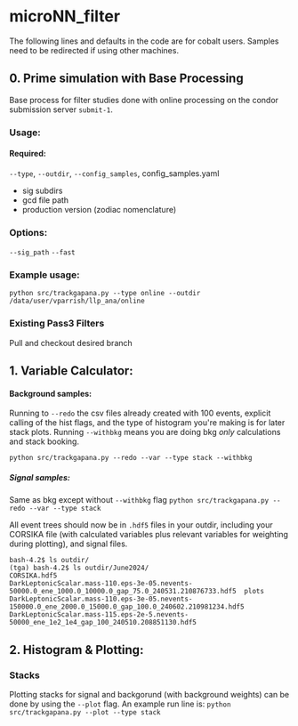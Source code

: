 # microNN_filter
The following lines and defaults in the code are for cobalt users. Samples need to be redirected if using other machines. 
## 0. Prime simulation with Base Processing
Base process for filter studies done with online processing on the condor submission server `submit-1`.

### Usage:
#### Required:
`--type`, `--outdir`, `--config_samples`, 
config_samples.yaml
- sig subdirs
- gcd file path
- production version (zodiac nomenclature)

### Options:
`--sig_path`
`--fast`

### Example usage:
`python src/trackgapana.py --type online --outdir /data/user/vparrish/llp_ana/online`

### Existing Pass3 Filters
Pull and checkout desired branch 
## 1. Variable Calculator: 

#### Background samples: 
Running to `--redo` the csv files already created with 100 events, explicit calling of the hist flags, and the type of histogram you're making is for later stack plots. Running `--withbkg` means you are doing bkg *only* calculations and stack booking. 

`python src/trackgapana.py --redo --var --type stack --withbkg `

##### Signal samples: 

Same as bkg except without `--withbkg` flag
`python src/trackgapana.py --redo --var --type stack`

All event trees should now be in `.hdf5` files in your outdir, including your CORSIKA file (with calculated variables plus relevant variables for weighting during plotting), and signal files.

```
bash-4.2$ ls outdir/
(tga) bash-4.2$ ls outdir/June2024/
CORSIKA.hdf5                                                                                               DarkLeptonicScalar.mass-110.eps-3e-05.nevents-50000.0_ene_1000.0_10000.0_gap_75.0_240531.210876733.hdf5  plots
DarkLeptonicScalar.mass-110.eps-3e-05.nevents-150000.0_ene_2000.0_15000.0_gap_100.0_240602.210981234.hdf5  DarkLeptonicScalar.mass-115.eps-2e-5.nevents-50000_ene_1e2_1e4_gap_100_240510.208851130.hdf5
```

## 2. Histogram & Plotting: 

### Stacks

Plotting stacks for signal and backgorund (with background weights) can be done by using the `--plot` flag. An example run line is: 
`python src/trackgapana.py --plot --type stack` 
